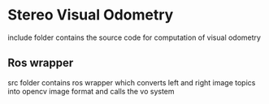 # Stereo Visual Odometry
include folder contains the source code for computation of visual odometry

## Ros wrapper
src folder contains ros wrapper which converts left and right image topics into opencv image format and calls the vo system 
